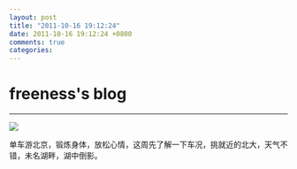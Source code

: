 ```yaml
---
layout: post
title: "2011-10-16 19:12:24"
date: 2011-10-16 19:12:24 +0800
comments: true
categories: 
---
```


# freeness's blog

----------

![](http://okqmqrbgo.bkt.clouddn.com/201110161912241.jpg)

>
单车游北京，锻炼身体，放松心情，这周先了解一下车况，挑就近的北大，天气不错，未名湖畔，湖中倒影。